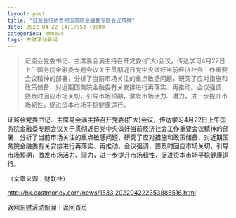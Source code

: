 ```yaml
---
layout: post
title: "证监会传达贯彻国务院金融委专题会议精神"
date: 2022-04-22 14:17:53 +0800
categories: emnews
tags: 东财滚动新闻
---
```

> 证监会党委书记、主席易会满主持召开党委(扩大)会议，传达学习4月22日上午国务院金融委专题会议关于贯彻近日党中央做好当前经济社会工作重要会议精神的部署，分析了当前市场关注的重点敏感问题，研究了应对措施和政策储备，对近期国务院金融委有关安排进行再落实、再推动。会议强调，要及时回应市场关切，引导市场预期，激发市场活力、潜力，进一步提升市场韧性，促进资本市场平稳健康运行。

<p>证监会党委书记、主席易会满主持召开党委(扩大)会议，传达学习4月22日上午国务院金融委专题会议关于贯彻近日党中央做好当前经济社会工作重要会议精神的部署，分析了当前市场关注的重点敏感问题，研究了应对措施和政策储备，对近期国务院金融委有关安排进行再落实、再推动。会议强调，要及时回应市场关切，引导市场预期，激发市场活力、潜力，进一步提升市场韧性，促进资本市场平稳健康运行。 </p><p class="em_media">（文章来源：财联社）</p>

<http://hk.eastmoney.com/news/1533,202204222353886516.html>

[返回东财滚动新闻](//finews.withounder.com/emnews/)｜[返回首页](//finews.withounder.com/)